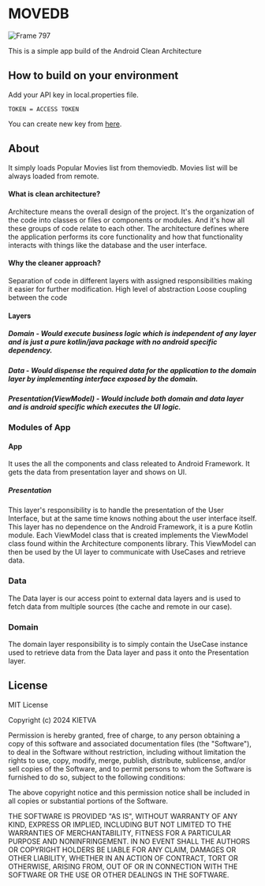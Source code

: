 
# MOVEDB
![Frame 797](https://github.com/kietva/movedb/assets/20819633/dea2bd30-d04e-43e0-9ac9-78f59e58805e)

This is a simple app build of the Android Clean Architecture

## How to build on your environment
Add your API key in local.properties file.

```
TOKEN = ACCESS TOKEN
```
You can create new key from [here](https://www.themoviedb.org/).

## About
It simply loads Popular Movies list from themoviedb. Movies list will be always loaded from remote.

#### What is clean architecture?
Architecture means the overall design of the project. It's the organization of the code into classes or files or components or modules. And it's how all these groups of code relate to each other. The architecture defines where the application performs its core functionality and how that functionality interacts with things like the database and the user interface.

#### Why the cleaner approach?
Separation of code in different layers with assigned responsibilities making it easier for further modification.
High level of abstraction
Loose coupling between the code

#### Layers
##### Domain - Would execute business logic which is independent of any layer and is just a pure kotlin/java package with no android specific dependency.
##### Data - Would dispense the required data for the application to the domain layer by implementing interface exposed by the domain.
##### Presentation(ViewModel) -  Would include both domain and data layer and is android specific which executes the UI logic.

### Modules of App
#### App
It uses the all the components and class releated to Android Framework. It gets the data from presentation layer and shows on UI.
##### Presentation
This layer's responsibility is to handle the presentation of the User Interface, but at the same time knows nothing about the user interface itself. This layer has no dependence on the Android Framework, it is a pure Kotlin module. Each ViewModel class that is created implements the ViewModel class found within the Architecture components library. This ViewModel can then be used by the UI layer to communicate with UseCases and retrieve data.

### Data
The Data layer is our access point to external data layers and is used to fetch data from multiple sources (the cache and remote in our case).

### Domain
The domain layer responsibility is to simply contain the UseCase instance used to retrieve data from the Data layer and pass it onto the Presentation layer.

## License

MIT License

Copyright (c) 2024 KIETVA

Permission is hereby granted, free of charge, to any person obtaining a copy
of this software and associated documentation files (the "Software"), to deal
in the Software without restriction, including without limitation the rights
to use, copy, modify, merge, publish, distribute, sublicense, and/or sell
copies of the Software, and to permit persons to whom the Software is
furnished to do so, subject to the following conditions:

The above copyright notice and this permission notice shall be included in all
copies or substantial portions of the Software.

THE SOFTWARE IS PROVIDED "AS IS", WITHOUT WARRANTY OF ANY KIND, EXPRESS OR
IMPLIED, INCLUDING BUT NOT LIMITED TO THE WARRANTIES OF MERCHANTABILITY,
FITNESS FOR A PARTICULAR PURPOSE AND NONINFRINGEMENT. IN NO EVENT SHALL THE
AUTHORS OR COPYRIGHT HOLDERS BE LIABLE FOR ANY CLAIM, DAMAGES OR OTHER
LIABILITY, WHETHER IN AN ACTION OF CONTRACT, TORT OR OTHERWISE, ARISING FROM,
OUT OF OR IN CONNECTION WITH THE SOFTWARE OR THE USE OR OTHER DEALINGS IN THE
SOFTWARE.

